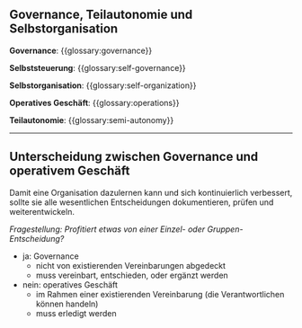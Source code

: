 ## Governance, Teilautonomie und Selbstorganisation

**Governance**: {{glossary:governance}}

**Selbststeuerung**: {{glossary:self-governance}}

**Selbstorganisation**: {{glossary:self-organization}}

**Operatives Geschäft**: {{glossary:operations}}

**Teilautonomie**: {{glossary:semi-autonomy}}

* * *

## Unterscheidung zwischen Governance und operativem Geschäft

Damit eine Organisation dazulernen kann und sich kontinuierlich verbessert, sollte sie alle wesentlichen Entscheidungen dokumentieren, prüfen und weiterentwickeln.

*Fragestellung: Profitiert etwas von einer Einzel- oder Gruppen-Entscheidung?*

- ja: Governance 
    - nicht von existierenden Vereinbarungen abgedeckt
    - muss vereinbart, entschieden, oder ergänzt werden
- nein: operatives Geschäft 
    - im Rahmen einer existierenden Vereinbarung (die Verantwortlichen können handeln)
    - muss erledigt werden